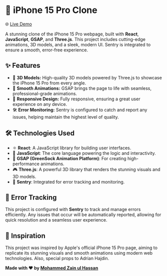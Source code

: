 # 📱 iPhone 15 Pro Clone

🌐 [Live Demo](https://iphone-15-clone-nine.vercel.app/)

A stunning clone of the iPhone 15 Pro webpage, built with **React**, **JavaScript**, **GSAP**, and **Three.js**. This project includes cutting-edge animations, 3D models, and a sleek, modern UI. Sentry is integrated to ensure a smooth, error-free experience.

## ✨ Features

- 🎨 **3D Models:** High-quality 3D models powered by Three.js to showcase the iPhone 15 Pro from every angle.
- 🚀 **Smooth Animations:** GSAP brings the page to life with seamless, professional-grade animations.
- 📱 **Responsive Design:** Fully responsive, ensuring a great user experience on any device.
- 🛠️ **Error Monitoring:** Sentry is configured to catch and report any issues, helping maintain the highest level of quality.

## 🛠️ Technologies Used

- ⚛️ **React**: A JavaScript library for building user interfaces.
- 📜 **JavaScript**: The core language powering the logic and interactivity.
- 💚 **GSAP (GreenSock Animation Platform)**: For creating high-performance animations.
- 🎮 **Three.js**: A powerful 3D library that renders the stunning visuals and 3D models.
- 🐞 **Sentry**: Integrated for error tracking and monitoring.

## 🐛 Error Tracking

This project is configured with **Sentry** to track and manage errors efficiently. Any issues that occur will be automatically reported, allowing for quick resolution and a seamless user experience.

## 🌟 Inspiration

This project was inspired by Apple's official iPhone 15 Pro page, aiming to replicate its stunning visuals and smooth animations using modern web technologies.
Also, special props to Adrian Hajdin.

**Made with ❤️ by [Mohammed Zain ul Hassan](https://github.com/Mohammed-Zain-ul-Hassan)**
